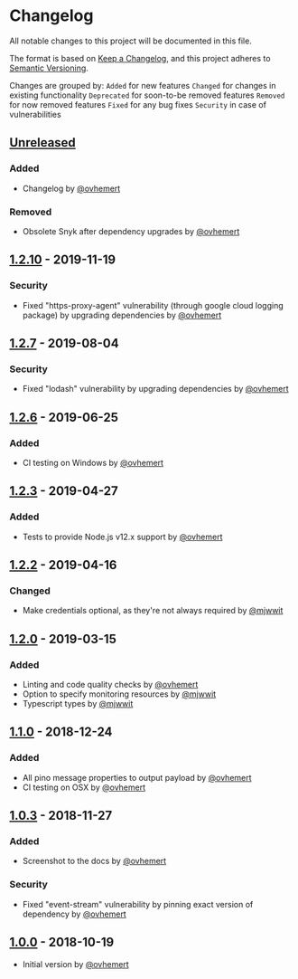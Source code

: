 # Changelog

All notable changes to this project will be documented in this file.

The format is based on [Keep a Changelog](https://keepachangelog.com/en/1.0.0/),
and this project adheres to [Semantic Versioning](https://semver.org/spec/v2.0.0.html).

Changes are grouped by:
`Added` for new features
`Changed` for changes in existing functionality
`Deprecated` for soon-to-be removed features
`Removed` for now removed features
`Fixed` for any bug fixes
`Security` in case of vulnerabilities

## [Unreleased](https://github.com/owner/repository/compare/v1.2.10...HEAD)

### Added

- Changelog by [@ovhemert](https://github.com/ovhemert)

### Removed

- Obsolete Snyk after dependency upgrades by [@ovhemert](https://github.com/ovhemert)

## [1.2.10](https://github.com/ovhemert/pino-stackdriver/compare/v1.2.7...v1.2.10) - 2019-11-19

### Security

- Fixed "https-proxy-agent" vulnerability (through google cloud logging package) by upgrading dependencies by [@ovhemert](https://github.com/ovhemert)

## [1.2.7](https://github.com/ovhemert/pino-stackdriver/compare/v1.2.6...v1.2.7) - 2019-08-04

### Security

- Fixed "lodash" vulnerability by upgrading dependencies by [@ovhemert](https://github.com/ovhemert)

## [1.2.6](https://github.com/ovhemert/pino-stackdriver/compare/v1.2.3...v1.2.6) - 2019-06-25

### Added

- CI testing on Windows by [@ovhemert](https://github.com/ovhemert)

## [1.2.3](https://github.com/ovhemert/pino-stackdriver/compare/v1.2.2...v1.2.3) - 2019-04-27

### Added

- Tests to provide Node.js v12.x support by [@ovhemert](https://github.com/ovhemert)

## [1.2.2](https://github.com/ovhemert/pino-stackdriver/compare/v1.2.0...v1.2.2) - 2019-04-16

### Changed

- Make credentials optional, as they're not always required by [@mjwwit](https://github.com/mjwwit)

## [1.2.0](https://github.com/ovhemert/pino-stackdriver/compare/v1.1.0...v1.2.0) - 2019-03-15

### Added

- Linting and code quality checks by [@ovhemert](https://github.com/ovhemert)
- Option to specify monitoring resources by [@mjwwit](https://github.com/mjwwit)
- Typescript types by [@mjwwit](https://github.com/mjwwit)

## [1.1.0](https://github.com/ovhemert/pino-stackdriver/compare/v1.0.3...v1.1.0) - 2018-12-24

### Added

- All pino message properties to output payload by [@ovhemert](https://github.com/ovhemert)
- CI testing on OSX by [@ovhemert](https://github.com/ovhemert)

## [1.0.3](https://github.com/ovhemert/pino-stackdriver/compare/v1.0.0...v1.0.3) - 2018-11-27

### Added

- Screenshot to the docs by [@ovhemert](https://github.com/ovhemert)

### Security

- Fixed "event-stream" vulnerability by pinning exact version of dependency by [@ovhemert](https://github.com/ovhemert)

## [1.0.0](https://github.com/ovhemert/pino-stackdriver/releases/tag/v1.0.0) - 2018-10-19

- Initial version by [@ovhemert](https://github.com/ovhemert)
